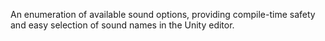 An enumeration of available sound options, providing compile-time safety and easy selection of sound names in the Unity editor.